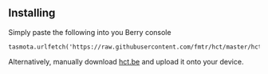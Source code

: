 

## Installing

Simply paste the following into you Berry console
```
tasmota.urlfetch('https://raw.githubusercontent.com/fmtr/hct/master/hct.be','test.be')
```

Alternatively, manually download [hct.be](https://raw.githubusercontent.com/fmtr/hct/master/hct.be) and upload it onto your device.